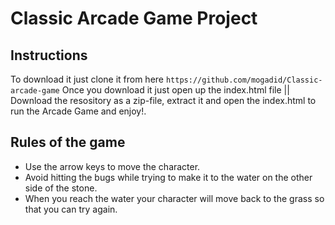 # Classic Arcade Game Project

## Instructions

To download it just clone it from here `https://github.com/mogadid/Classic-arcade-game` Once you download it just open up the index.html file || Download the resository as a zip-file, extract it and open the index.html to run the Arcade Game and enjoy!.


## Rules of the game
- Use the arrow keys to move the character.
- Avoid hitting the bugs while trying to make it to the water on the other side of the stone.
-  When you reach the water your character will move back to the grass so that you can try again.
